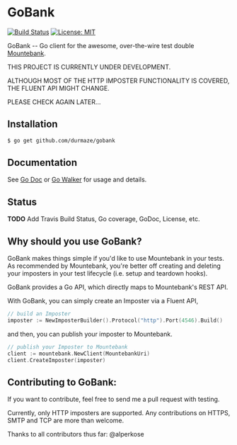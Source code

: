 GoBank
=========

[![Build Status](https://travis-ci.org/durmaze/gobank.svg?branch=master)](https://travis-ci.org/durmaze/gobank)
[![License: MIT](https://img.shields.io/badge/License-MIT-yellow.svg)](https://opensource.org/licenses/MIT)

GoBank -- Go client for the awesome, over-the-wire test double [Mountebank](http://www.mbtest.org/).

THIS PROJECT IS CURRENTLY UNDER DEVELOPMENT.

ALTHOUGH MOST OF THE HTTP IMPOSTER FUNCTIONALITY IS COVERED, THE FLUENT API MIGHT CHANGE.

PLEASE CHECK AGAIN LATER...

## Installation

```bash
$ go get github.com/durmaze/gobank
```

## Documentation
See [Go Doc](http://godoc.org/github.com/durmaze/gobank) or [Go Walker](http://gowalker.org/github.com/durmaze/gobank) for usage and details.

## Status
**TODO** Add Travis Build Status, Go coverage, GoDoc, License, etc.

## Why should you use GoBank?

GoBank makes things simple if you'd like to use Mountebank in your tests. As recommended by Mountebank, you're better off creating and deleting your imposters in your test lifecycle (i.e. setup and teardown hooks).

GoBank provides a Go API, which directly maps to Mountebank's REST API.

With GoBank, you can simply create an Imposter via a Fluent API,

```go
// build an Imposter
imposter := NewImposterBuilder().Protocol("http").Port(4546).Build()
```
and then, you can publish your imposter to Mountebank.
```go
// publish your Imposter to Mountebank
client := mountebank.NewClient(MountebankUri)
client.CreateImposter(imposter)
```

## Contributing to GoBank:

If you want to contribute, feel free to send me a pull request with testing.

Currently, only HTTP imposters are supported. Any contributions on HTTPS, SMTP and TCP are more than welcome.

Thanks to all contributors thus far:
@alperkose
